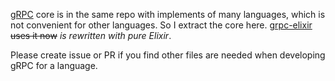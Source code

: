 [gRPC](https://github.com/grpc/grpc) core is in the same repo with implements of many languages, which is not convenient for other languages. So I extract the core here. [grpc-elixir](https://github.com/tony612/grpc-elixir) ~~uses it now~~ *is rewritten with pure Elixir*.

Please create issue or PR if you find other files are needed when developing gRPC for a language.
